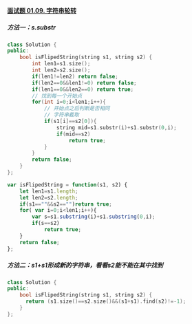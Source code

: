 #### [面试题 01.09. 字符串轮转](https://leetcode-cn.com/problems/string-rotation-lcci/)

##### 方法一：s.substr

```c++
class Solution {
public:
    bool isFlipedString(string s1, string s2) {
        int len1=s1.size();
        int len2=s2.size();
        if(len1!=len2) return false;
        if(len2==0&&len1!=0) return false;
        if(len1==0&&len2==0) return true;
        // 找到每一个开始点
        for(int i=0;i<len1;i++){
            // 开始点之后判断是否相同
            // 字符串截取
            if(s1[i]==s2[0]){
                string mid=s1.substr(i)+s1.substr(0,i);
                if(mid==s2)
                    return true;           
            }
        }
        return false;
    }
};
```

```js
var isFlipedString = function(s1, s2) {
    let len1=s1.length;
    let len2=s2.length;
    if(s1==""&&s2=="")return true;
    for( var i=0;i<len1;i++){
        var s=s1.substring(i)+s1.substring(0,i);
        if(s==s2)
            return true;
    }
    return false;
};
```

##### 方法二：s1+s1形成新的字符串，看看s2能不能在其中找到

```c++
class Solution {
public:
    bool isFlipedString(string s1, string s2) {
      return (s1.size()==s2.size()&&(s1+s1).find(s2)!=-1);
    }
};
```


